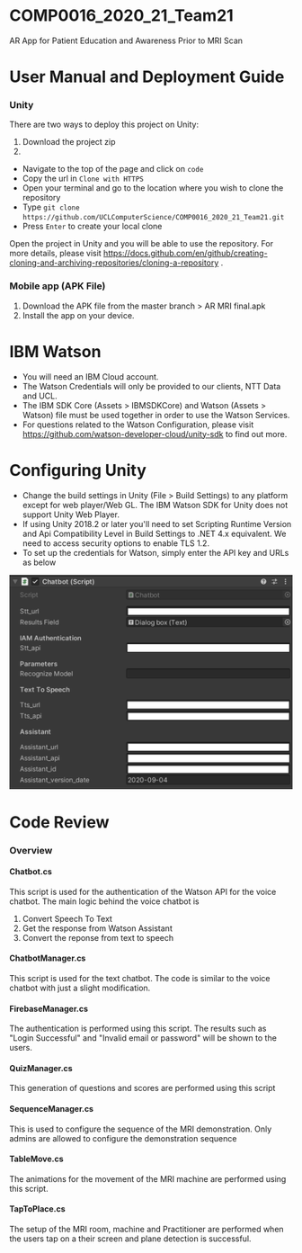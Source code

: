 # COMP0016_2020_21_Team21

AR App for Patient Education and Awareness Prior to MRI Scan


# User Manual and Deployment Guide
### Unity
There are two ways to deploy this project on Unity:
1. Download the project zip
2. 
- Navigate to the top of the page and click on `code`
- Copy the url in `Clone with HTTPS`
- Open your terminal and go to the location where you wish to clone the repository
- Type `git clone https://github.com/UCLComputerScience/COMP0016_2020_21_Team21.git`
- Press `Enter` to create your local clone



Open the project in Unity and you will be able to use the repository. 
For more details, please visit https://docs.github.com/en/github/creating-cloning-and-archiving-repositories/cloning-a-repository . 



### Mobile app (APK File)
1. Download the APK file from the master branch > AR MRI final.apk
2. Install the app on your device. 




# IBM Watson
- You will need an IBM Cloud account.
- The Watson Credentials will only be provided to our clients, NTT Data and UCL. 
- The IBM SDK Core (Assets > IBMSDKCore) and Watson (Assets > Watson) file must be used together in order to use the Watson Services. 
- For questions related to the Watson Configuration, please visit https://github.com/watson-developer-cloud/unity-sdk to find out more. 


# Configuring Unity
- Change the build settings in Unity (File > Build Settings) to any platform except for web player/Web GL. The IBM Watson SDK for Unity does not support Unity Web Player.
- If using Unity 2018.2 or later you'll need to set Scripting Runtime Version and Api Compatibility Level in Build Settings to .NET 4.x equivalent. We need to access security options to enable TLS 1.2.
- To set up the credentials for Watson, simply enter the API key and URLs as below


![CredentialsUnity](https://github.com/UCLComputerScience/COMP0016_2020_21_Team21/blob/dfbfd7442a864499016a7b88210688d76f1ce5dd/Watson%20Credentials.png)



# Code Review
### Overview
#### Chatbot.cs
This script is used for the authentication of the Watson API for the voice chatbot. The main logic behind the voice chatbot is 
1. Convert Speech To Text
2. Get the response from Watson Assistant
3. Convert the reponse from text to speech 

#### ChatbotManager.cs
This script is used for the text chatbot. The code is similar to the voice chatbot with just a slight modification.

#### FirebaseManager.cs
The authentication is performed using this script. The results such as "Login Successful" and "Invalid email or password" will be shown to the users.

#### QuizManager.cs
This generation of questions and scores are performed using this script

#### SequenceManager.cs
This is used to configure the sequence of the MRI demonstration. Only admins are allowed to configure the demonstration sequence

#### TableMove.cs
The animations for the movement of the MRI machine are performed using this script. 

#### TapToPlace.cs
The setup of the MRI room, machine and Practitioner are performed when the users tap on a their screen and plane detection is successful. 
